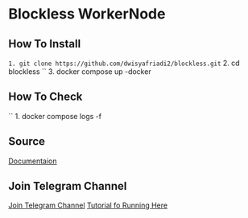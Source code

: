 # Blockless WorkerNode

## How To Install

`` 1. git clone https://github.com/dwisyafriadi2/blockless.git
`` 2. cd blockless
`` 3. docker compose up -docker

## How To Check

`` 1. docker compose logs -f

## Source
[Documentaion](https://docs.bless.network/#/developer-tools/cli/)


## Join Telegram Channel
[Join Telegram Channel](https://t.me/dasarpemulung)
[Tutorial fo Running Here](https://youtu.be/pA8M_8OtSss)
